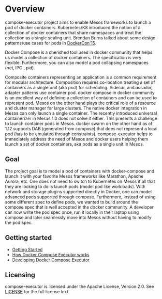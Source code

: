 # Overview

compose-executor project aims to enable Mesos frameworks to launch a pod of docker containers. Kubernetes/K8 introduced the notion of a collection of docker containers that share namespaces and treat the collection as a single scaling unit. Brendan Burns talked about some design patterns/use cases for pods in [DockerCon'15](https://www.youtube.com/watch?v=Ph3t8jIt894).

Docker Compose is a cherished tool used in docker community that helps us model a collection of docker containers. The specification is very flexible. Furthermore, you can also model a pod collapsing namespaces (net, IPC , pid).

Composite containers representing an application is a common requirement for modular architecture. Composition requires co-location treating a set of containers as a single unit (aka pod) for scheduling. Sidecar, ambassador, adapter patterns use container pod. docker compose in docker community is an excellent way of defining a collection of containers and can be used to represent pod. Mesos on the other hand plays the critical role of a resource and cluster manager for large clusters. The native docker integration in Mesos can only launch a single container. The recently introduced universal containerizer in Mesos 1.0 does not solve it either. This presents a challenge to launch container pods in Mesos. docker swarm on the other hand as of 1.12 supports DAB (generated from compose) that does not represent a local pod (has to be emulated through constraints). compose-executor helps to immediately address the need of Mesos and docker users helping them launch a set of docker containers, aka pods as a single unit in Mesos. 

## Goal

The project goal is to model a pod of containers with docker-compose and launch it with your favorite Mesos frameworks like Marathon, Apache Aurora, etc. One does not need to switch to Kubernetes on Mesos if all that they are looking to do is launch pods (model pod like workloads). With network and storage plugins supported directly in Docker, one can model advanced pods supported through compose. Furthermore, instead of using some different spec to define pods, we wanted to build around the compose spec that is well accepted in the docker community. A developer can now write the pod spec once, run it locally in their laptop using compose and later seamlessly move into Mesos without having to modify the pod spec.

## Getting started

* [Getting Started](docs/getting-started.md)
* [How Docker Compose Executor works](docs/how-it-works.md)
* [Developing Docker Compose Executor](docs/dev-build.md)


## Licensing
compose-executor is licensed under the Apache License, Version 2.0. See [LICENSE](/LICENSE) for the full license text.
